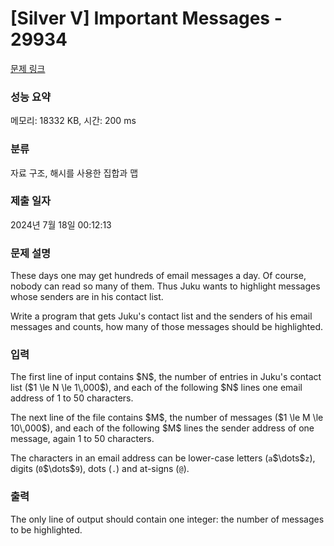 # [Silver V] Important Messages - 29934 

[문제 링크](https://www.acmicpc.net/problem/29934) 

### 성능 요약

메모리: 18332 KB, 시간: 200 ms

### 분류

자료 구조, 해시를 사용한 집합과 맵

### 제출 일자

2024년 7월 18일 00:12:13

### 문제 설명

<p>These days one may get hundreds of email messages a day. Of course, nobody can read so many of them. Thus Juku wants to highlight messages whose senders are in his contact list.</p>

<p>Write a program that gets Juku's contact list and the senders of his email messages and counts, how many of those messages should be highlighted.</p>

### 입력 

 <p>The first line of input contains $N$, the number of entries in Juku's contact list ($1 \le N \le 1\,000$), and each of the following $N$ lines one email address of 1 to 50 characters.</p>

<p>The next line of the file contains $M$, the number of messages ($1 \le M \le 10\,000$), and each of the following $M$ lines the sender address of one message, again 1 to 50 characters.</p>

<p>The characters in an email address can be lower-case letters (<code>a</code>$\dots$<code>z</code>), digits (<code>0</code>$\dots$<code>9</code>), dots (<code>.</code>) and at-signs (<code>@</code>).</p>

### 출력 

 <p>The only line of output should contain one integer: the number of messages to be highlighted.</p>

